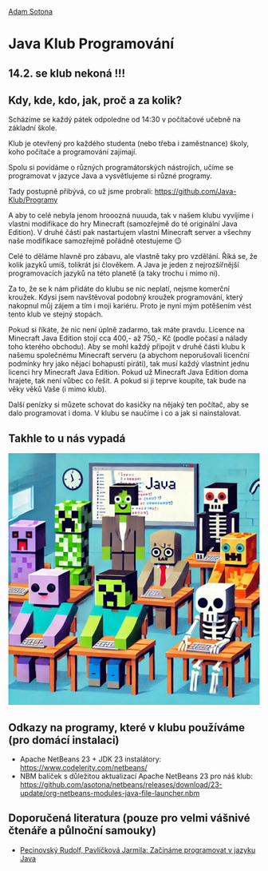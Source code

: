 [Adam Sotona](https://github.com/asotona)

# Java Klub Programování

## 14.2. se klub nekoná !!!

## Kdy, kde, kdo, jak, proč a za kolik?

Scházíme se každý pátek odpoledne od 14:30 v počítačové učebně na základní škole.

Klub je otevřený pro každého studenta (nebo třeba i zaměstnance) školy, koho počítače a programování zajímají.

Spolu si povídáme o různých programátorských nástrojích, učíme se programovat v jazyce Java a vysvětlujeme si různé programy.

Tady postupně přibývá, co už jsme probrali: https://github.com/Java-Klub/Programy

A aby to celé nebyla jenom hrooozná nuuuda, tak v našem klubu vyvíjíme i vlastni modifikace do hry Minecraft (samozřejmě do té originální Java Edition).
V druhé části pak nastartujem vlastní Minecraft server a všechny naše modifikace samozřejmě pořádně otestujeme :wink:

Celé to děláme hlavně pro zábavu, ale vlastně taky pro vzdělání.
Říká se, že kolik jazyků umíš, tolikrát jsi člověkem. A Java je jeden z nejrozšířnější programovacích jazyků na této planetě (a taky trochu i mimo ni).

Za to, že se k nám přidáte do klubu se nic neplatí, nejsme komerční kroužek.
Kdysi jsem navštěvoval podobný kroužek programování, který nakopnul můj zájem a tím i moji kariéru.
Proto je nyní mým potěšením vést tento klub ve stejný stopách.

Pokud si říkáte, že nic není úplně zadarmo, tak máte pravdu. Licence na Minecraft Java Edition stojí cca 400,- až 750,- Kč (podle počasí a nálady toho kterého obchodu).
Aby se mohl každý připojit v druhé části klubu k našemu společnému Minecraft serveru (a abychom neporušovali licenční podmínky hry jako nějací bohapustí piráti), tak musí každý vlastnint jednu licenci hry Minecraft Java Edition.
Pokud už Minecraft Java Edition doma hrajete, tak není vůbec co řešit. A pokud si ji teprve koupíte, tak bude na věky věků Vaše (i mimo klub).

Další penízky si můzete schovat do kasičky na nějaký ten počítač, aby se dalo programovat i doma. V klubu se naučíme i co a jak si nainstalovat.

## Takhle to u nás vypadá
![Takhle to u nás vypadá](IMG_0714.JPG)

## Odkazy na programy, které v klubu používáme (pro domácí instalaci)
- Apache NetBeans 23 + JDK 23 instalátory: https://www.codelerity.com/netbeans/
- NBM balíček s důležitou aktualizací Apache NetBeans 23 pro náš klub: https://github.com/asotona/netbeans/releases/download/23-update/org-netbeans-modules-java-file-launcher.nbm

## Doporučená literatura (pouze pro velmi vášnivé čtenáře a půlnoční samouky)
- [Pecinovský Rudolf, Pavlíčková Jarmila: Začínáme programovat v jazyku Java](https://www.grada.cz/zaciname-programovat-v-jazyku-java-12200)
